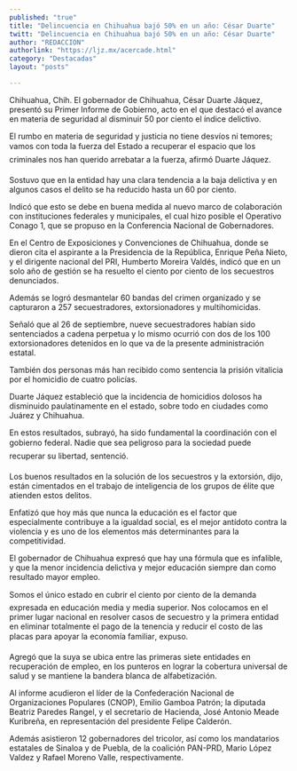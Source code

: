 ```yaml
---
published: "true"
title: "Delincuencia en Chihuahua bajó 50% en un año: César Duarte"
twitt: "Delincuencia en Chihuahua bajó 50% en un año: César Duarte"
author: "REDACCION"
authorlink: "https://ljz.mx/acercade.html"
category: "Destacadas"
layout: "posts"

---
```



  Chihuahua, Chih. El gobernador de Chihuahua, César Duarte Jáquez, presentó su Primer Informe de Gobierno, acto en el que destacó el avance en materia de seguridad al disminuir 50 por ciento el índice delictivo.



  El rumbo en materia de seguridad y justicia no tiene desvíos ni temores; vamos con toda la fuerza del Estado a recuperar el espacio que los criminales nos han querido arrebatar a la fuerza, afirmó Duarte Jáquez.



  Sostuvo que en la entidad hay una clara tendencia a la baja delictiva y en algunos casos el delito se ha reducido hasta un 60 por ciento.



  Indicó que esto se debe en buena medida al nuevo marco de colaboración con instituciones federales y municipales, el cual hizo posible el Operativo Conago 1, que se propuso en la Conferencia Nacional de Gobernadores.



  En el Centro de Exposiciones y Convenciones de Chihuahua, donde se dieron cita el aspirante a la Presidencia de la República, Enrique Peña Nieto, y el dirigente nacional del PRI, Humberto Moreira Valdés, indicó que en un solo año de gestión se ha resuelto el ciento por ciento de los secuestros denunciados.



  Además se logró desmantelar 60 bandas del crimen organizado y se capturaron a 257 secuestradores, extorsionadores y multihomicidas.



  Señaló que al 26 de septiembre, nueve secuestradores habían sido sentenciados a cadena perpetua y lo mismo ocurrió con dos de los 100 extorsionadores detenidos en lo que va de la presente administración estatal.



  También dos personas más han recibido como sentencia la prisión vitalicia por el homicidio de cuatro policías.



  Duarte Jáquez estableció que la incidencia de homicidios dolosos ha disminuido paulatinamente en el estado, sobre todo en ciudades como Juárez y Chihuahua.



  En estos resultados, subrayó, ha sido fundamental la coordinación con el gobierno federal. Nadie que sea peligroso para la sociedad puede recuperar su libertad, sentenció.



  Los buenos resultados en la solución de los secuestros y la extorsión, dijo, están cimentados en el trabajo de inteligencia de los grupos de élite que atienden estos delitos.



  Enfatizó que hoy más que nunca la educación es el factor que especialmente contribuye a la igualdad social, es el mejor antídoto contra la violencia y es uno de los elementos más determinantes para la competitividad.



  El gobernador de Chihuahua expresó que hay una fórmula que es infalible, y que la menor incidencia delictiva y mejor educación siempre dan como resultado mayor empleo.



  Somos el único estado en cubrir el ciento por ciento de la demanda expresada en educación media y media superior. Nos colocamos en el primer lugar nacional en resolver casos de secuestro y la primera entidad en eliminar totalmente el pago de la tenencia y reducir el costo de las placas para apoyar la economía familiar, expuso.



  Agregó que la suya se ubica entre las primeras siete entidades en recuperación de empleo, en los punteros en lograr la cobertura universal de salud y se mantiene la bandera blanca de alfabetización.



  Al informe acudieron el líder de la Confederación Nacional de Organizaciones Populares (CNOP), Emilio Gamboa Patrón; la diputada Beatriz Paredes Rangel, y el secretario de Hacienda, José Antonio Meade Kuribreña, en representación del presidente Felipe Calderón.



  Además asistieron 12 gobernadores del tricolor, así como los mandatarios estatales de Sinaloa y de Puebla, de la coalición PAN-PRD, Mario López Valdez y Rafael Moreno Valle, respectivamente.

